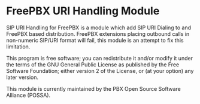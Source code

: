 FreePBX URI Handling Module
===========================

SIP URI Handling for FreePBX is a module which add SIP URI Dialing to and FreePBX based distribution.  FreePBX extensions placing outbound calls in non-numeric SIP/URI format will fail, this module is an attempt to fix this limitation.

This program is free software; you can redistribute it and/or modify it under the terms of the GNU General Public License as published by the Free Software Foundation; either version 2 of the License, or (at your option) any later version.

This module is currently maintained by the PBX Open Source Software Alliance (POSSA).